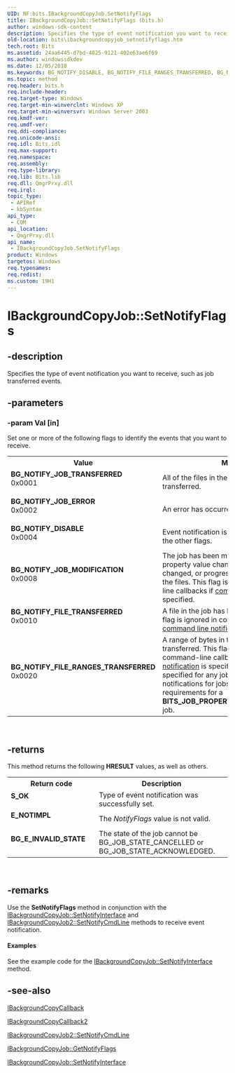 ```yaml
---
UID: NF:bits.IBackgroundCopyJob.SetNotifyFlags
title: IBackgroundCopyJob::SetNotifyFlags (bits.h)
author: windows-sdk-content
description: Specifies the type of event notification you want to receive, such as job transferred events.
old-location: bits\ibackgroundcopyjob_setnotifyflags.htm
tech.root: Bits
ms.assetid: 24aa6445-d7bd-4825-9121-402e63ae6f69
ms.author: windowssdkdev
ms.date: 12/05/2018
ms.keywords: BG_NOTIFY_DISABLE, BG_NOTIFY_FILE_RANGES_TRANSFERRED, BG_NOTIFY_FILE_TRANSFERRED, BG_NOTIFY_JOB_ERROR, BG_NOTIFY_JOB_MODIFICATION, BG_NOTIFY_JOB_TRANSFERRED, IBackgroundCopyJob interface [BITS],SetNotifyFlags method, IBackgroundCopyJob.SetNotifyFlags, IBackgroundCopyJob::SetNotifyFlags, SetNotifyFlags, SetNotifyFlags method [BITS], SetNotifyFlags method [BITS],IBackgroundCopyJob interface, _drz_ibackgroundcopyjob_setnotifyflags, bits.ibackgroundcopyjob_setnotifyflags, bits/IBackgroundCopyJob::SetNotifyFlags
ms.topic: method
req.header: bits.h
req.include-header: 
req.target-type: Windows
req.target-min-winverclnt: Windows XP
req.target-min-winversvr: Windows Server 2003
req.kmdf-ver: 
req.umdf-ver: 
req.ddi-compliance: 
req.unicode-ansi: 
req.idl: Bits.idl
req.max-support: 
req.namespace: 
req.assembly: 
req.type-library: 
req.lib: Bits.lib
req.dll: QmgrPrxy.dll
req.irql: 
topic_type:
 - APIRef
 - kbSyntax
api_type:
 - COM
api_location:
 - QmgrPrxy.dll
api_name:
 - IBackgroundCopyJob.SetNotifyFlags
product: Windows
targetos: Windows
req.typenames: 
req.redist: 
ms.custom: 19H1
---
```


# IBackgroundCopyJob::SetNotifyFlags


## -description


Specifies the type of event notification you want to receive, such as job transferred events.


## -parameters




### -param Val [in]

Set one or more of the following flags to identify the events that you want to receive.  

<table>
<tr>
<th>Value</th>
<th>Meaning</th>
</tr>
<tr>
<td width="40%"><a id="BG_NOTIFY_JOB_TRANSFERRED"></a><a id="bg_notify_job_transferred"></a><dl>
<dt><b>BG_NOTIFY_JOB_TRANSFERRED</b></dt>
<dt>0x0001</dt>
</dl>
</td>
<td width="60%">
All of the files in the job have been transferred.

</td>
</tr>
<tr>
<td width="40%"><a id="BG_NOTIFY_JOB_ERROR"></a><a id="bg_notify_job_error"></a><dl>
<dt><b>BG_NOTIFY_JOB_ERROR</b></dt>
<dt>0x0002</dt>
</dl>
</td>
<td width="60%">
An error has occurred.

</td>
</tr>
<tr>
<td width="40%"><a id="BG_NOTIFY_DISABLE"></a><a id="bg_notify_disable"></a><dl>
<dt><b>BG_NOTIFY_DISABLE</b></dt>
<dt>0x0004</dt>
</dl>
</td>
<td width="60%">
Event notification is disabled. BITS ignores the other flags.

</td>
</tr>
<tr>
<td width="40%"><a id="BG_NOTIFY_JOB_MODIFICATION"></a><a id="bg_notify_job_modification"></a><dl>
<dt><b>BG_NOTIFY_JOB_MODIFICATION</b></dt>
<dt>0x0008</dt>
</dl>
</td>
<td width="60%">
The job has been modified. For example, a property value changed, the state of the job changed, or progress is made transferring the files. This flag is ignored in command-line callbacks if 
<a href="https://msdn.microsoft.com/61b99d01-ca0f-4a89-b7ca-77d23c21a9ad">command line notification</a> is specified.

</td>
</tr>
<tr>
<td width="40%"><a id="BG_NOTIFY_FILE_TRANSFERRED"></a><a id="bg_notify_file_transferred"></a><dl>
<dt><b>BG_NOTIFY_FILE_TRANSFERRED</b></dt>
<dt>0x0010</dt>
</dl>
</td>
<td width="60%">
A file in the job has been transferred.  This flag is ignored in command-line callbacks if 
<a href="https://msdn.microsoft.com/61b99d01-ca0f-4a89-b7ca-77d23c21a9ad">command line notification</a> is specified.

</td>
</tr>
<tr>
<td width="40%"><a id="BG_NOTIFY_FILE_RANGES_TRANSFERRED"></a><a id="bg_notify_file_ranges_transferred"></a><dl>
<dt><b>BG_NOTIFY_FILE_RANGES_TRANSFERRED</b></dt>
<dt>0x0020</dt>
</dl>
</td>
<td width="60%">
A range of bytes in the file has been transferred.    This flag is ignored in command-line callbacks if 
<a href="https://msdn.microsoft.com/61b99d01-ca0f-4a89-b7ca-77d23c21a9ad">command line notification</a> is specified. The flag can be specified for any job, but you will only get notifications for jobs that meet the requirements for a <b>BITS_JOB_PROPERTY_ON_DEMAND_MODE</b> job.

</td>
</tr>
</table>
 


## -returns



This method returns the following <b>HRESULT</b> values, as well as others.

<table>
<tr>
<th>Return code</th>
<th>Description</th>
</tr>
<tr>
<td width="40%">
<dl>
<dt><b><b>S_OK</b></b></dt>
</dl>
</td>
<td width="60%">
Type of event notification was successfully set.

</td>
</tr>
<tr>
<td width="40%">
<dl>
<dt><b>E_NOTIMPL</b></dt>
</dl>
</td>
<td width="60%">
The <i>NotifyFlags</i> value is not valid.

</td>
</tr>
<tr>
<td width="40%">
<dl>
<dt><b>BG_E_INVALID_STATE</b></dt>
</dl>
</td>
<td width="60%">
The state of the job cannot be BG_JOB_STATE_CANCELLED or BG_JOB_STATE_ACKNOWLEDGED.

</td>
</tr>
</table>
 




## -remarks



Use the 
<b>SetNotifyFlags</b> method in conjunction with the 
<a href="https://msdn.microsoft.com/34d51546-ec27-471f-9da5-3bec7ed4e1ea">IBackgroundCopyJob::SetNotifyInterface</a> and 
<a href="https://msdn.microsoft.com/61b99d01-ca0f-4a89-b7ca-77d23c21a9ad">IBackgroundCopyJob2::SetNotifyCmdLine</a> methods to receive event notification.


#### Examples

See the example code for the 
<a href="https://msdn.microsoft.com/34d51546-ec27-471f-9da5-3bec7ed4e1ea">IBackgroundCopyJob::SetNotifyInterface</a> method.

<div class="code"></div>



## -see-also




<a href="https://msdn.microsoft.com/e1aa6775-d1e5-4463-ae0f-32c0498881e1">IBackgroundCopyCallback</a>



<a href="https://msdn.microsoft.com/9bbc323c-0caf-46a9-ba25-e72a2c6ae363">IBackgroundCopyCallback2</a>



<a href="https://msdn.microsoft.com/61b99d01-ca0f-4a89-b7ca-77d23c21a9ad">IBackgroundCopyJob2::SetNotifyCmdLine</a>



<a href="https://msdn.microsoft.com/a4407816-a4c5-4734-9686-46d5a8133c2f">IBackgroundCopyJob::GetNotifyFlags</a>



<a href="https://msdn.microsoft.com/34d51546-ec27-471f-9da5-3bec7ed4e1ea">IBackgroundCopyJob::SetNotifyInterface</a>
 

 

